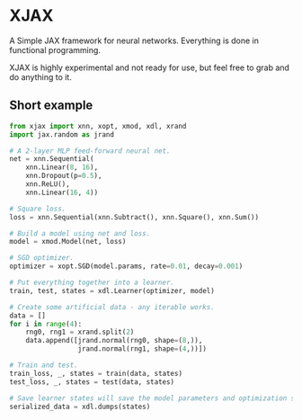 # XJAX
A Simple JAX framework for neural networks. Everything is done in functional programming.

XJAX is highly experimental and not ready for use, but feel free to grab and do anything to it.

## Short example
```python
from xjax import xnn, xopt, xmod, xdl, xrand
import jax.random as jrand

# A 2-layer MLP feed-forward neural net.
net = xnn.Sequential(
    xnn.Linear(8, 16),
    xnn.Dropout(p=0.5),
    xnn.ReLU(),
    xnn.Linear(16, 4))

# Square loss.
loss = xnn.Sequential(xnn.Subtract(), xnn.Square(), xnn.Sum())

# Build a model using net and loss.
model = xmod.Model(net, loss)

# SGD optimizer.
optimizer = xopt.SGD(model.params, rate=0.01, decay=0.001)

# Put everything together into a learner.
train, test, states = xdl.Learner(optimizer, model)

# Create some artificial data - any iterable works.
data = []
for i in range(4):
    rng0, rng1 = xrand.split(2)
    data.append([jrand.normal(rng0, shape=(8,)),
                 jrand.normal(rng1, shape=(4,))])

# Train and test.
train_loss, _, states = train(data, states)
test_loss, _, states = test(data, states)

# Save learner states will save the model parameters and optimization states.
serialized_data = xdl.dumps(states)
```
